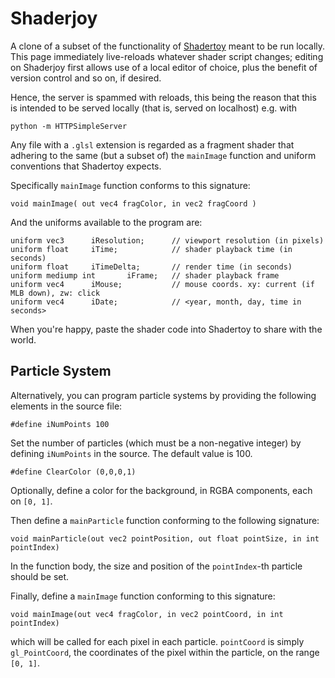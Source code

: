 Shaderjoy
=========

A clone of a subset of the functionality of [Shadertoy](http://shadertoy.com)
meant to be run locally. This page immediately live-reloads whatever shader
script changes; editing on Shaderjoy first allows use of a local editor of
choice, plus the benefit of version control and so on, if desired.

Hence, the server is spammed with reloads, this being the reason that this is
intended to be served locally (that is, served on localhost) e.g. with

	python -m HTTPSimpleServer

Any file with a `.glsl` extension is regarded as a fragment shader that
adhering to the same (but a subset of) the `mainImage` function and uniform
conventions that Shadertoy expects.

Specifically `mainImage` function conforms to this signature:

	void mainImage( out vec4 fragColor, in vec2 fragCoord )

And the uniforms available to the program are:

	uniform vec3      iResolution;      // viewport resolution (in pixels)
	uniform float     iTime;            // shader playback time (in seconds)
	uniform float     iTimeDelta;       // render time (in seconds)
	uniform mediump int       iFrame;   // shader playback frame
	uniform vec4      iMouse;           // mouse coords. xy: current (if MLB down), zw: click
	uniform vec4      iDate;            // <year, month, day, time in seconds>

When you're happy, paste the shader code into Shadertoy to share with the
world.


Particle System
---------------

Alternatively, you can program particle systems by providing the following
elements in the source file:

	#define iNumPoints 100

Set the number of particles (which must be a non-negative integer) by defining
`iNumPoints` in the source. The default value is 100.

	#define ClearColor (0,0,0,1)

Optionally, define a color for the background, in RGBA components, each on
`[0, 1]`.

Then define a `mainParticle` function conforming to the following signature:

	void mainParticle(out vec2 pointPosition, out float pointSize, in int pointIndex)

In the function body, the size and position of the `pointIndex`-th particle
should be set.

Finally, define a `mainImage` function conforming to this signature:

	void mainImage(out vec4 fragColor, in vec2 pointCoord, in int pointIndex)

which will be called for each pixel in each particle. `pointCoord` is simply
`gl_PointCoord`, the coordinates of the pixel within the particle, on the
range `[0, 1]`.


